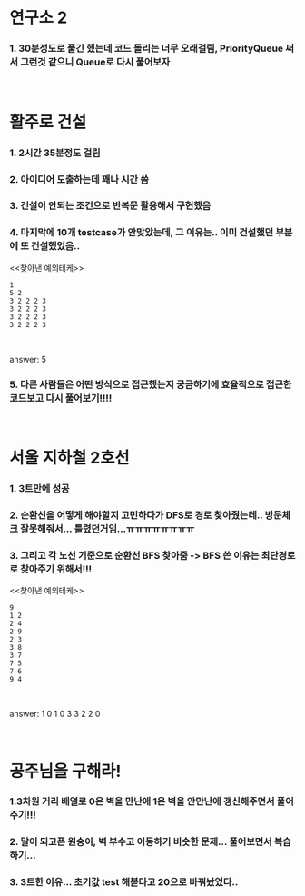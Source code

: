 # 연구소 2 
### 1. 30분정도로 풀긴 했는데 코드 돌리는 너무 오래걸림, PriorityQueue 써서 그런것 같으니 Queue로 다시 풀어보자

</br>

# 활주로 건설 
### 1. 2시간 35분정도 걸림
### 2. 아이디어 도출하는데 꽤나 시간 씀
### 3. 건설이 안되는 조건으로 반복문 활용해서 구현했음
### 4. 마지막에 10개 testcase가 안맞았는데, 그 이유는.. 이미 건설했던 부분에 또 건설했었음.. 
<<찾아낸 예외테케>> </br>
```
1 
5 2 
3 2 2 2 3 
3 2 2 2 3 
3 2 2 2 3 
3 2 2 2 3 
```

</br>

answer: 5 </br>


### 5. 다른 사람들은 어떤 방식으로 접근했는지 궁금하기에 효율적으로 접근한 코드보고 다시 풀어보기!!!!

</br>

# 서울 지하철 2호선
### 1. 3트만에 성공
### 2. 순환선을 어떻게 해야할지 고민하다가 DFS로 경로 찾아줬는데.. 방문체크 잘못해줘서... 틀렸던거임...ㅠㅠㅠㅠㅠㅠㅠㅠ
### 3. 그리고 각 노선 기준으로 순환선 BFS 찾아줌 -> BFS 쓴 이유는 최단경로로 찾아주기 위해서!!!

<<찾아낸 예외테케>> </br>
```
9 
1 2 
2 4 
2 9 
2 3 
3 8 
3 7 
7 5 
7 6 
9 4 
```

</br>

answer: 1 0 1 0 3 3 2 2 0 </br>

</br>

# 공주님을 구해라!
### 1.3차원 거리 배열로 0은 벽을 만난애 1은 벽을 안만난애 갱신해주면서 풀어주기!!!
### 2. 말이 되고픈 원숭이, 벽 부수고 이동하기 비슷한 문제... 풀어보면서 복습하기... 
### 3. 3트한 이유... 초기값 test 해볻다고 20으로 바꿔놨었다..
